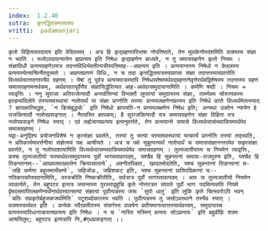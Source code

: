 ```yaml
---
index:  1.2.46
sutra:  कृत्तद्धितसमासाश्च
vritti:  padamanjari
---
```


	कृतो विहितास्तदादय इति वेदितव्यम् । अत्र हि कृद्ग्रहणपरिभाषा नोपतिष्ठते, तेन मूलकेनोपदंशमिति वाक्यस्य संज्ञा न भवति । मध्येऽपवादन्यायेन ह्यप्रत्यय इति निषेधः कृद्ग्रहणेन बाध्यते, न तु समासग्रहणेन कृतो नियमः । संज्ञाविधौ प्रत्ययग्रहणेऽप्यत्र तदन्तविधिर्भवतीत्यत्रीपपत्तिमाह--अप्रत्यय इति । प्रत्ययान्तस्य निषेधो न केवलस्य प्रत्ययस्येत्याश्रित्यैतदुच्यते । अप्राप्तप्रापणं विधिः, न च तदा कृत्तद्धितमात्रस्याप्राप्ता संज्ञा तदन्तस्यत्वप्राप्तेति विध्यर्थत्वात्तदन्तस्यैव ग्रहणम् । येषां तु पूर्वत्र प्रत्ययमात्रस्यापि निषेधस्तेषामर्थवद्ग्रहणानेवृत्तेरर्थवद्विशेषस्य तदन्तस्य ग्रहणं समासग्रहणमनर्थकम्, अर्थवत्त्वात्पूर्वेणैव संज्ञासिद्धेरित्यत आह-अर्थवत्समुदायानामिति । कर्मणि षष्ठी । नियमः = व्यावृत्तिः । ननु सुराजा अतिराजेत्यादौ अन्तर्वत्तिन्यां विभक्तौ लुप्तायां समुदायस्य संज्ञा, तामपेक्ष्य सोरुत्पन्नस्य हल्ङ्यादिलोपे तस्यामवस्थायां नलोपार्थं या संज्ञा प्राप्नोति तस्याः प्रत्ययलक्षणेनाप्रत्यय इति निषेधे प्राप्ते विध्यर्थमेतत्स्यात् ? ज्ञापकात्सिद्धम्, `न ङिसंबुद्ध्योः` इति निषेधो ज्ञापयति-न प्रत्ययलक्षणेन निषेध इति; अन्यथा उक्तेन न्यायेन हे राजन्नित्यादौ नलोपप्रसङ्गात् । नैतदस्ति ज्ञापकम्; है सुराजन्नित्यादौ यत्र समासग्रहणेन संज्ञा विहिता तत्र नलोपप्रसङ्गे निषेधः स्याद् । एवं तर्ह्यत्राप्यप्रत्यय इत्यनुवर्त्तते, तेन प्रत्ययान्ते समासे विध्यर्थत्वासंभवान्नियमार्थमेव समासग्रहणम् ।
	यद्वा-अनुद्दिश्य प्रयोजनविशेषं न कृत्संज्ञा प्रवर्तते, तस्यां तु सत्यां यस्यामवस्थायां यत्कार्यं प्राप्नोति तस्यां तद्भवति, न प्रतिकार्यमावर्त्तनीया संज्ञेत्ययं पक्ष आश्रीयते । अत्र च पक्षे सुबुत्पत्त्यर्थं नलोपार्थं च समाससंज्ञानन्तरमेव सकृत्संज्ञा प्रवर्त्तते, न तु नलोपदशायामिति विध्यर्थत्वासम्भवान्नियमार्थमेव समासग्रहणम् । तुल्यजातीयस्य च नियमेन व्यावृत्तिः, कश्च तुल्यजातीयो यस्यार्थवत्समुदायस्य पूर्वो भागस्तावत्पदम्, यश्चैव हि सुबन्तानां समासः-राजपुरुष इति, यश्चैव हि तिङन्तानाम्--`आख्यतमाख्यातेन क्रियासातत्ये`, अश्नीतपिबता, खादतमोदतेति, यश्च सुबन्तानां तिङन्तानां च-`जहि कर्मणा बहुलमाभीक्ष्ण्ये`, जहिजोडः, जहिशकट इति, यश्च सुबन्तानां प्रातिपदिकानां च--गतिकारकोपपदानामिति, वस्त्रक्रीति निष्कक्रीतीति, सर्वत्रात्र पूर्वो भागस्तावत्पदम् । अतः स तुल्यजातीयो नियमेन व्यावर्त्यते, तेन बहुपटव इत्यत्र जसन्तस्य पुरस्ताद्वहुचि कृते नोत्तरत्रत संघाते पूर्वो भागः पदमित्यसति नियमे ईषदसमाप्तिलक्षणेनार्थेनार्थवत्त्वात्सत्यां संज्ञायां पूर्वोत्पन्नस्य जसः `सुपो धातु` इति लुकि कृते चित्स्वरोऽपि भवन् `चतिः सप्रकृतेर्बहुजकजर्थमिति` पटुशब्दोकारस्य भवति । पूर्वोत्पन्नस्य तु जसोऽवस्थाने तस्यैव स्यात् । वाक्यस्यार्थवत इति । प्रत्येकं पदैरप्रतीतस्य संसर्गस्य वाक्येन प्रतीयमानत्वात्तस्यार्थवत्त्वम्, समुदायाच्च प्रत्ययस्याविधानान्नास्त्यप्रत्यय इति निषेधः । न च `नास्ति यस्मिन् प्रत्ययः सोऽप्रत्ययः` इति बहुव्रीहिः शक्य आश्रयितुम्; बहुपटव इत्यत्रापि नि,#एधप्रसङ्गात् ।।
